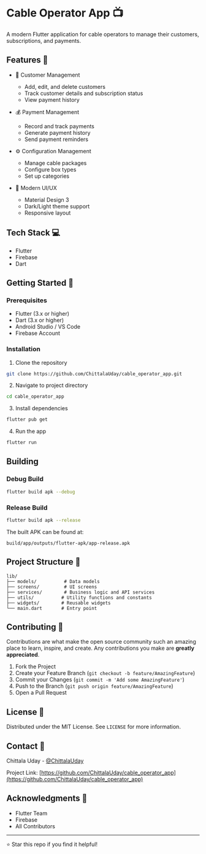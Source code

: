 # Cable Operator App 📺

A modern Flutter application for cable operators to manage their customers, subscriptions, and payments.

## Features 🚀

- 👥 Customer Management
  - Add, edit, and delete customers
  - Track customer details and subscription status
  - View payment history

- 💰 Payment Management
  - Record and track payments
  - Generate payment history
  - Send payment reminders

- ⚙️ Configuration Management
  - Manage cable packages
  - Configure box types
  - Set up categories

- 🎨 Modern UI/UX
  - Material Design 3
  - Dark/Light theme support
  - Responsive layout

## Tech Stack 💻

- Flutter
- Firebase
- Dart

## Getting Started 🎯

### Prerequisites

- Flutter (3.x or higher)
- Dart (3.x or higher)
- Android Studio / VS Code
- Firebase Account

### Installation

1. Clone the repository
```bash
git clone https://github.com/ChittalaUday/cable_operator_app.git
```

2. Navigate to project directory
```bash
cd cable_operator_app
```

3. Install dependencies
```bash
flutter pub get
```

4. Run the app
```bash
flutter run
```

## Building

### Debug Build
```bash
flutter build apk --debug
```

### Release Build
```bash
flutter build apk --release
```

The built APK can be found at:
```
build/app/outputs/flutter-apk/app-release.apk
```

## Project Structure 📁

```
lib/
├── models/          # Data models
├── screens/         # UI screens
├── services/        # Business logic and API services
├── utils/          # Utility functions and constants
├── widgets/        # Reusable widgets
└── main.dart       # Entry point
```

## Contributing 🤝

Contributions are what make the open source community such an amazing place to learn, inspire, and create. Any contributions you make are **greatly appreciated**.

1. Fork the Project
2. Create your Feature Branch (`git checkout -b feature/AmazingFeature`)
3. Commit your Changes (`git commit -m 'Add some AmazingFeature'`)
4. Push to the Branch (`git push origin feature/AmazingFeature`)
5. Open a Pull Request

## License 📝

Distributed under the MIT License. See `LICENSE` for more information.

## Contact 📧

Chittala Uday - [@ChittalaUday](https://github.com/ChittalaUday)

Project Link: [https://github.com/ChittalaUday/cable_operator_app](https://github.com/ChittalaUday/cable_operator_app)

## Acknowledgments 🙏

- Flutter Team
- Firebase
- All Contributors

---
⭐️ Star this repo if you find it helpful!
